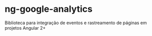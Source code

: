 # ng-google-analytics
Biblioteca para integração de eventos e rastreamento de páginas em projetos Angular 2+

